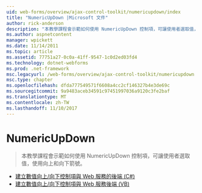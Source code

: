 ```yaml
---
uid: web-forms/overview/ajax-control-toolkit/numericupdown/index
title: "NumericUpDown |Microsoft 文件"
author: rick-anderson
description: "本教學課程會示範如何使用 NumericUpDown 控制項，可讓使用者選取值，使用向上和向下箭號。"
ms.author: aspnetcontent
manager: wpickett
ms.date: 11/14/2011
ms.topic: article
ms.assetid: 77751a27-0c0a-41ff-9547-1c0d2ed03fd4
ms.technology: dotnet-webforms
ms.prod: .net-framework
msc.legacyurl: /web-forms/overview/ajax-control-toolkit/numericupdown
msc.type: chapter
ms.openlocfilehash: dfda777549571f6608a4cc2cf146327b4e3de69c
ms.sourcegitcommit: 9a9483aceb34591c97451997036a9120c3fe2baf
ms.translationtype: MT
ms.contentlocale: zh-TW
ms.lasthandoff: 11/10/2017
---
```

<a name="numericupdown"></a>NumericUpDown
====================
> 本教學課程會示範如何使用 NumericUpDown 控制項，可讓使用者選取值，使用向上和向下箭號。


- [建立數值向上/向下控制項與 Web 服務的後端 (C#)](creating-a-numeric-up-down-control-with-a-web-service-backend-cs.md)
- [建立數值向上/向下控制項與 Web 服務後端 (VB)](creating-a-numeric-up-down-control-with-a-web-service-backend-vb.md)
